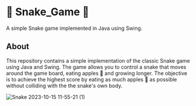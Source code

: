 # 🐍 Snake_Game 🐍

A simple Snake game implemented in Java using Swing.

## About

This repository contains a simple implementation of the classic Snake game using Java and Swing. The game allows you to control a snake that moves around the game board, eating apples 🍎 and growing longer. The objective is to achieve the highest score by eating as much apples 🍎 as possible without colliding with the the snake's own body.




![Snake 2023-10-15 11-55-21 (1)](https://github.com/merlinMorgan16/Snake_Game/assets/55897326/70cf87b7-a1ac-4c8c-9bf6-8c9dbf50c90f)
